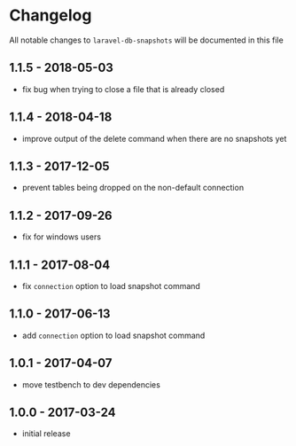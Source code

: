 # Changelog

All notable changes to `laravel-db-snapshots` will be documented in this file

## 1.1.5 - 2018-05-03

- fix bug when trying to close a file that is already closed

## 1.1.4 - 2018-04-18

- improve output of the delete command when there are no snapshots yet

## 1.1.3 - 2017-12-05

- prevent tables being dropped on the non-default connection

## 1.1.2 - 2017-09-26

- fix for windows users

## 1.1.1 - 2017-08-04

- fix `connection` option to load snapshot command

## 1.1.0 - 2017-06-13

- add `connection` option to load snapshot command

## 1.0.1 - 2017-04-07

- move testbench to dev dependencies

## 1.0.0 - 2017-03-24

- initial release
